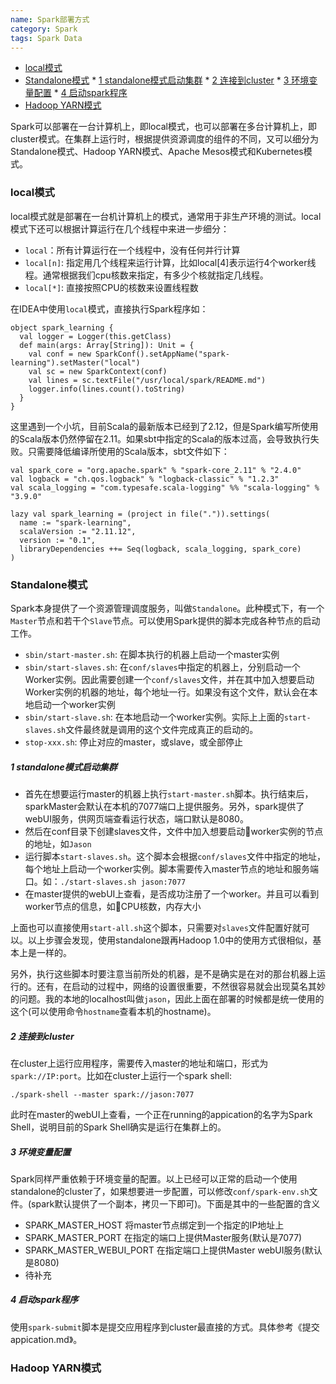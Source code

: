```yaml
---
name: Spark部署方式
category: Spark
tags: Spark Data
---
```



<!-- @import "[TOC]" {cmd="toc" depthFrom=1 depthTo=6 orderedList=false} -->
<!-- code_chunk_output -->

* [local模式](#local模式)
* [Standalone模式](#standalone模式)
		* [1 standalone模式启动集群](#1-standalone模式启动集群)
		* [2 连接到cluster](#2-连接到cluster)
		* [3 环境变量配置](#3-环境变量配置)
		* [4 启动spark程序](#4-启动spark程序)
* [Hadoop YARN模式](#hadoop-yarn模式)

<!-- /code_chunk_output -->


Spark可以部署在一台计算机上，即local模式，也可以部署在多台计算机上，即cluster模式。在集群上运行时，根据提供资源调度的组件的不同，又可以细分为Standalone模式、Hadoop YARN模式、Apache Mesos模式和Kubernetes模式。

### local模式

local模式就是部署在一台机计算机上的模式，通常用于非生产环境的测试。local模式下还可以根据计算运行在几个线程中来进一步细分：

- `local`：所有计算运行在一个线程中，没有任何并行计算
- `local[n]`: 指定用几个线程来运行计算，比如local\[4]表示运行4个worker线程。通常根据我们cpu核数来指定，有多少个核就指定几线程。
- `local[*]`: 直接按照CPU的核数来设置线程数

在IDEA中使用`local`模式，直接执行Spark程序如：

```
object spark_learning {
  val logger = Logger(this.getClass)
  def main(args: Array[String]): Unit = {
    val conf = new SparkConf().setAppName("spark-learning").setMaster("local")
    val sc = new SparkContext(conf)
    val lines = sc.textFile("/usr/local/spark/README.md")
    logger.info(lines.count().toString)
  }
}
```

这里遇到一个小坑，目前Scala的最新版本已经到了2.12，但是Spark编写所使用的Scala版本仍然停留在2.11。如果sbt中指定的Scala的版本过高，会导致执行失败。只需要降低编译所使用的Scala版本，sbt文件如下：

```
val spark_core = "org.apache.spark" % "spark-core_2.11" % "2.4.0"
val logback = "ch.qos.logback" % "logback-classic" % "1.2.3"
val scala_logging = "com.typesafe.scala-logging" %% "scala-logging" % "3.9.0"

lazy val spark_learning = (project in file(".")).settings(
  name := "spark-learning",
  scalaVersion := "2.11.12",
  version := "0.1",
  libraryDependencies ++= Seq(logback, scala_logging, spark_core)
)
```

### Standalone模式

Spark本身提供了一个资源管理调度服务，叫做`Standalone`。此种模式下，有一个`Master`节点和若干个`Slave`节点。可以使用Spark提供的脚本完成各种节点的启动工作。

- `sbin/start-master.sh`: 在脚本执行的机器上启动一个master实例
- `sbin/start-slaves.sh`: 在`conf/slaves`中指定的机器上，分别启动一个Worker实例。因此需要创建一个`conf/slaves`文件，并在其中加入想要启动Worker实例的机器的地址，每个地址一行。如果没有这个文件，默认会在本地启动一个worker实例
- `sbin/start-slave.sh`: 在本地启动一个worker实例。实际上上面的`start-slaves.sh`文件最终就是调用的这个文件完成真正的启动的。
- `stop-xxx.sh`: 停止对应的master，或slave，或全部停止

##### 1 standalone模式启动集群

- 首先在想要运行master的机器上执行`start-master.sh`脚本。执行结束后，sparkMaster会默认在本机的7077端口上提供服务。另外，spark提供了webUI服务，供网页端查看运行状态，端口默认是8080。
- 然后在conf目录下创建slaves文件，文件中加入想要启动worker实例的节点的地址，如`Jason`
- 运行脚本`start-slaves.sh`。这个脚本会根据`conf/slaves`文件中指定的地址，每个地址上启动一个worker实例。脚本需要传入master节点的地址和服务端口。如：`./start-slaves.sh jason:7077`
- 在master提供的webUI上查看，是否成功注册了一个worker。并且可以看到worker节点的信息，如CPU核数，内存大小

上面也可以直接使用`start-all.sh`这个脚本，只需要对`slaves`文件配置好就可以。以上步骤会发现，使用standalone跟再Hadoop 1.0中的使用方式很相似，基本上是一样的。

另外，执行这些脚本时要注意当前所处的机器，是不是确实是在对的那台机器上运行的。还有，在启动的过程中，网络的设置很重要，不然很容易就会出现莫名其妙的问题。我的本地的localhost叫做`jason`，因此上面在部署的时候都是统一使用的这个(可以使用命令`hostname`查看本机的hostname)。

##### 2 连接到cluster

  在cluster上运行应用程序，需要传入master的地址和端口，形式为`spark://IP:port`。比如在cluster上运行一个spark shell:

```
./spark-shell --master spark://jason:7077
```

此时在master的webUI上查看，一个正在running的appication的名字为Spark Shell，说明目前的Spark Shell确实是运行在集群上的。

##### 3 环境变量配置

Spark同样严重依赖于环境变量的配置。以上已经可以正常的启动一个使用standalone的cluster了，如果想要进一步配置，可以修改`conf/spark-env.sh`文件。(spark默认提供了一个副本，拷贝一下即可)。下面是其中的一些配置的含义

- SPARK_MASTER_HOST 将master节点绑定到一个指定的IP地址上
- SPARK_MASTER_PORT 在指定的端口上提供Master服务(默认是7077)
- SPARK_MASTER_WEBUI_PORT 在指定端口上提供Master webUI服务(默认是8080)
- 待补充

##### 4 启动spark程序

使用`spark-submit`脚本是提交应用程序到cluster最直接的方式。具体参考《提交appication.md》。

### Hadoop YARN模式
